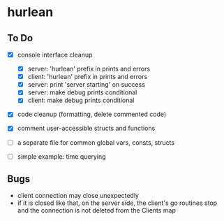 # hurlean

## To Do
- [x] console interface cleanup
	- [x] server: 'hurlean' prefix in prints and errors
	- [x] client: 'hurlean' prefix in prints and errors
	- [x] server: print 'server starting' on success
	- [x] server: make debug prints conditional
	- [x] client: make debug prints conditional

- [x] code cleanup (formatting, delete commented code)

- [x] comment user-accessible structs and functions
- [ ] a separate file for common global vars, consts, structs

- [ ] simple example: time querying

## Bugs
- client connection may close unexpectedly
- if it is closed like that, on the server side, the client's go routines stop and the connection is not deleted from the Clients map